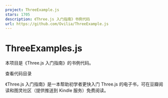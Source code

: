 ```yaml
---
project: ThreeExample.js
stars: 1705
description: 《Three.js 入门指南》书例代码
url: https://github.com/Ovilia/ThreeExample.js
---
```


ThreeExamples.js
================

本项目是《Three.js 入门指南》的书例代码。

查看代码目录

《Three.js 入门指南》是一本帮助初学者更快入门 Three.js 的电子书，可在豆瓣阅读和图灵社区（提供推送到 Kindle 服务）免费阅读。

